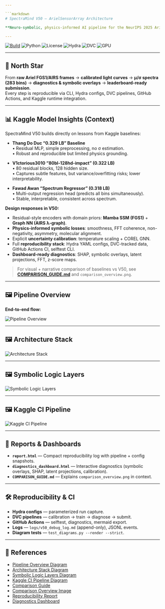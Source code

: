 ```yaml
---

```markdown
# SpectraMind V50 — ArielSensorArray Architecture

**Neuro-symbolic, physics-informed AI pipeline for the NeurIPS 2025 Ariel Data Challenge**

---
```


[![Build](https://img.shields.io/badge/CI-GitHub_Actions-blue.svg)](../.github/workflows/ci.yml)
![Python](https://img.shields.io/badge/python-3.10%2B-3776AB)
![License](https://img.shields.io/badge/license-MIT-green)
![Hydra](https://img.shields.io/badge/config-Hydra_1.3-blueviolet)
![DVC](https://img.shields.io/badge/data-DVC_3.x-945DD6)
![GPU](https://img.shields.io/badge/CUDA-12.x-orange)

---

## 🚀 North Star

From **raw Ariel FGS1/AIRS frames** → **calibrated light curves** → **μ/σ spectra (283 bins)** → **diagnostics & symbolic overlays** → **leaderboard-ready submission**.  
Every step is reproducible via CLI, Hydra configs, DVC pipelines, GitHub Actions, and Kaggle runtime integration.

---

## 📊 Kaggle Model Insights (Context)

SpectraMind V50 builds directly on lessons from Kaggle baselines:

- **Thang Do Duc “0.329 LB” Baseline**  
  • Residual MLP, simple preprocessing, no σ estimation.  
  • Robust and reproducible but limited physics grounding.  

- **V1ctorious3010 “80bl-128hd-impact” (0.322 LB)**  
  • 80 residual blocks, 128 hidden size.  
  • Captures subtle features, but variance/overfitting risks; lower interpretability.  

- **Fawad Awan “Spectrum Regressor” (0.318 LB)**  
  • Multi-output regression head (predicts all bins simultaneously).  
  • Stable, interpretable, consistent across spectrum.  

**Design responses in V50:**  
- Residual-style encoders with domain priors: **Mamba SSM (FGS1)** + **Graph NN (AIRS λ-graph)**.  
- **Physics-informed symbolic losses**: smoothness, FFT coherence, non-negativity, asymmetry, molecular alignment.  
- Explicit **uncertainty calibration**: temperature scaling + COREL GNN.  
- Full **reproducibility stack**: Hydra YAML configs, DVC-tracked data, GitHub Actions CI, selftest CLI.  
- **Dashboard-ready diagnostics**: SHAP, symbolic overlays, latent projections, FFT, z-score maps.

> For visual + narrative comparison of baselines vs V50, see **[COMPARISON_GUIDE.md](COMPARISON_GUIDE.md)** and `comparison_overview.png`.

---

## 🖼 Pipeline Overview

**End-to-end flow:**  

![Pipeline Overview](diagrams/pipeline_overview.svg)

---

## 🖼 Architecture Stack

![Architecture Stack](diagrams/architecture_stack.svg)

---

## 🖼 Symbolic Logic Layers

![Symbolic Logic Layers](diagrams/symbolic_logic_layers.svg)

---

## 🖼 Kaggle CI Pipeline

![Kaggle CI Pipeline](diagrams/kaggle_ci_pipeline.svg)

---

## 📑 Reports & Dashboards

- **`report.html`** — Compact reproducibility log with pipeline + config snapshots.  
- **`diagnostics_dashboard.html`** — Interactive diagnostics (symbolic overlays, SHAP, latent projections, calibration).  
- **`COMPARISON_GUIDE.md`** — Explains `comparison_overview.png` in context.  

---

## 🛠 Reproducibility & CI

- **Hydra configs** — parameterized run capture.  
- **DVC pipelines** — calibration → train → diagnose → submit.  
- **GitHub Actions** — selftest, diagnostics, mermaid export.  
- **Logs** — `logs/v50_debug_log.md` (append-only), JSONL events.  
- **Diagram tests** — `test_diagrams.py --render --strict`.

---

## 🔗 References

- [Pipeline Overview Diagram](diagrams/pipeline_overview.svg)  
- [Architecture Stack Diagram](diagrams/architecture_stack.svg)  
- [Symbolic Logic Layers Diagram](diagrams/symbolic_logic_layers.svg)  
- [Kaggle CI Pipeline Diagram](diagrams/kaggle_ci_pipeline.svg)  
- [Comparison Guide](COMPARISON_GUIDE.md)  
- [Comparison Overview Image](comparison_overview.png)  
- [Reproducibility Report](report.html)  
- [Diagnostics Dashboard](diagnostics_dashboard.html)